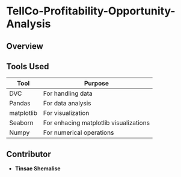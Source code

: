 # TellCo-Profitability-Opportunity-Analysis

## Overview

## Tools Used

| Tool       | Purpose                                |
| ---------- | -------------------------------------- |
| DVC        | For handling data                      |
| Pandas     | For data analysis                      |
| matplotlib | For visualization                      |
| Seaborn    | For enhacing matplotlib visualizations |
| Numpy      | For numerical operations               |

## Contributor

- **Tinsae Shemalise**

